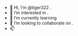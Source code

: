 - 👋 Hi, I’m @tiger322 .
- 👀 I’m interested in .
- 🌱 I’m currently learning 
- 💞️ I’m looking to collaborate on .
- 📫

  
<!---
tiger322/tiger322 is a ✨ special ✨ repository because its `README.md` (this file) appears on your GitHub profile.
You can click the Preview link to take a look at your changes.
--->
